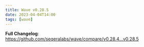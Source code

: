 ```yaml
---
title: Wave v0.28.5
date: 2023-04-04T14:00
tags: [wave]
---
```


**Full Changelog**: https://github.com/seqeralabs/wave/compare/v0.28.4...v0.28.5
